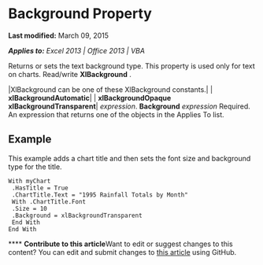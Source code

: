 
# Background Property

 **Last modified:** March 09, 2015

 _**Applies to:** Excel 2013 | Office 2013 | VBA_

Returns or sets the text background type. This property is used only for text on charts. Read/write 
 **XlBackground**
.



|XlBackground can be one of these XlBackground constants.|
| **xlBackgroundAutomatic**|
| **xlBackgroundOpaque** **xlBackgroundTransparent**|
 _expression_. **Background**
 _expression_ Required. An expression that returns one of the objects in the Applies To list.

## Example

This example adds a chart title and then sets the font size and background type for the title.


```
With myChart 
 .HasTitle = True 
 .ChartTitle.Text = "1995 Rainfall Totals by Month" 
 With .ChartTitle.Font 
 .Size = 10 
 .Background = xlBackgroundTransparent 
 End With 
End With
```


****   **Contribute to this article**Want to edit or suggest changes to this content? You can edit and submit changes to  [this article](https://github.com/jhershey00/VBA_Excel_Test/OpenXMLCon/articles/f20b2bfe-4f10-8300-be78-7b37135445a4.md) using GitHub.

